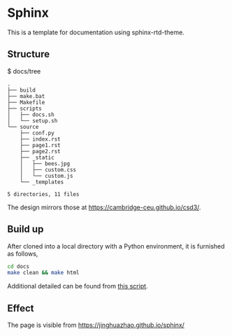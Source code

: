 # Sphinx

This is a template for documentation using sphinx-rtd-theme.

## Structure

$ docs/tree

```
.
├── build
├── make.bat
├── Makefile
├── scripts
│   ├── docs.sh
│   └── setup.sh
└── source
    ├── conf.py
    ├── index.rst
    ├── page1.rst
    ├── page2.rst
    ├── _static
    │   ├── bees.jpg
    │   ├── custom.css
    │   └── custom.js
    └── _templates

5 directories, 11 files
```

The design mirrors those at <https://cambridge-ceu.github.io/csd3/>.

## Build up

After cloned into a local directory with a Python environment, it is furnished as follows,

```bash
cd docs
make clean && make html
```

Additional detailed can be found from [this script](docs/scripts/setup.sh).

## Effect

The page is visible from <https://jinghuazhao.github.io/sphinx/>
